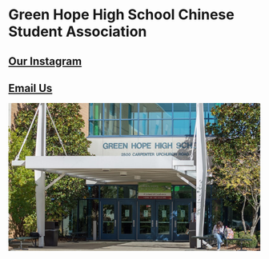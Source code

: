 <h1>Green Hope High School Chinese Student Association</h1>

<h2><a href="https://www.instagram.com/ghhscsa/"> Our Instagram </h2>


<a href="mailto:ghhscsa@gmail.com"><h2>Email Us</h2>

  
![Green Hope](https://github.com/erik304501/GHHS-CSA/blob/main/green-hope-entrance_4.jpg?raw=true) 
